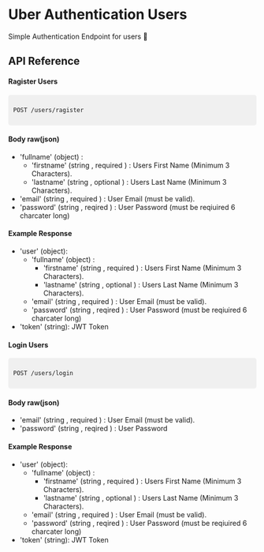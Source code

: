 # Uber Authentication Users

Simple Authentication Endpoint for users 🎯

## API Reference

#### Ragister Users

<div style="background-color: #f0f0f0; padding: 10px; border-radius: 5px;">

```http
POST /users/ragister
```

</div>

#### Body raw(json)

- 'fullname' (object) :
  - 'firstname' (string , required ) : Users First Name (Minimum 3 Characters).
  - 'lastname' (string , optional ) : Users Last Name (Minimum 3 Characters).
- 'email' (string , required ) : User Email (must be valid).
- 'password' (string , reqired ) : User Password (must be reqiuired 6 charcater long)

#### Example Response

- 'user' (object):
  - 'fullname' (object) :
    - 'firstname' (string , required ) : Users First Name (Minimum 3 Characters).
    - 'lastname' (string , optional ) : Users Last Name (Minimum 3 Characters).
  - 'email' (string , required ) : User Email (must be valid).
  - 'password' (string , reqired ) : User Password (must be reqiuired 6 charcater long)
- 'token' (string): JWT Token

#### Login Users

<div style="background-color: #f0f0f0; padding: 10px; border-radius: 5px;">

```http
POST /users/login
```

</div>

#### Body raw(json)

- 'email' (string , required ) : User Email (must be valid).
- 'password' (string , reqired ) : User Password

#### Example Response

- 'user' (object):
  - 'fullname' (object) :
    - 'firstname' (string , required ) : Users First Name (Minimum 3 Characters).
    - 'lastname' (string , optional ) : Users Last Name (Minimum 3 Characters).
  - 'email' (string , required ) : User Email (must be valid).
  - 'password' (string , reqired ) : User Password (must be reqiuired 6 charcater long)
- 'token' (string): JWT Token

```

```
